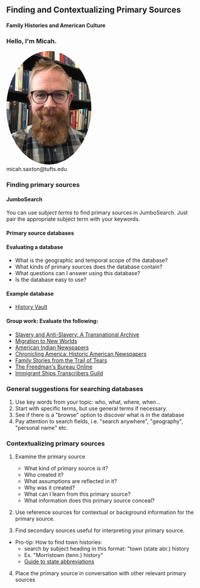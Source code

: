 ## Finding and Contextualizing Primary Sources
#### Family Histories and American Culture


### Hello, I'm Micah.
<img src="./images/saxton_profile.jpg" height=300 style="border-radius: 50%">
<br>
micah.saxton@tufts.edu


### Finding primary sources

#### JumboSearch
You can use *subject terms* to find primary sources in JumboSearch. Just pair the appropriate subject term with your keywords.

#### Primary source databases

#### Evaluating a database
* What is the geographic and temporal scope of the database?
* What kinds of primary sources does the database contain?
* What questions can I answer using this database?
* Is the database easy to use?

#### Example database
* [History Vault](https://www.library.tufts.edu/ezproxy/ezproxy.asp?location=proquesthistoryvault)

#### Group work: Evaluate the following:
* [Slavery and Anti-Slavery: A Transnational Archive](https://go-gale-com.ezproxy.library.tufts.edu/ps/start.do?p=SAS&u=mlin_m_tufts)
* [Migration to New Worlds](https://www.library.tufts.edu/ezproxy/ezproxy.asp?location=migrationtonewworlds)
* [American Indian Newspapers](https://www-americanindiannewspapers-amdigital-co-uk.ezproxy.library.tufts.edu/)
* [Chronicling America: Historic American Newspapers](https://chroniclingamerica.loc.gov/)
* [Family Stories from the Trail of Tears](https://ualrexhibits.org/tribalwriters/artifacts/Family-Stories-Trail-of-Tears.html#Carnes)
* [The Freedman's Bureau Online](http://freedmensbureau.com/)
* [Immigrant Ships Transcribers Guild](http://www.immigrantships.net)

### General suggestions for searching databases
1. Use key words from your topic: who, what, where, when...
2. Start with specific terms, but use general terms if necessary.
3. See if there is a "browse" option to discover what is in the database
4. Pay attention to search fields, i.e. "search anywhere", "geography", "personal name" etc.


### Contextualizing primary sources

1. Examine the primary source

    * What kind of primary source is it?
    * Who created it?
    * What assumptions are reflected in it?
    * Why was it created?
    * What can I learn from this primary source?
    * What information does this primary source conceal?

2. Use reference sources for contextual or background information for the primary source.

3. Find secondary sources useful for interpreting your primary source.

* Pro-tip: How to find town histories:
    * search by subject heading in this format: "town (state abr.) history
    * Ex. "Morristown (tenn.) history"
    * [Guide to state abbreviations](https://simple.wikipedia.org/wiki/List_of_U.S._states_by_traditional_abbreviation)

4. Place the primary source in conversation with other relevant primary sources